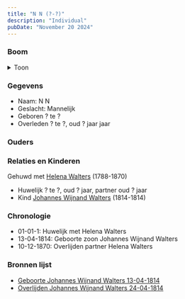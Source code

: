 ```yaml
---
title: "N N (?-?)"
description: "Individual"
pubDate: "November 20 2024"
---
```


### Boom
<details><summary>Toon</summary>

![test](https://www.plantuml.com/plantuml/svg/ZP9TQy8m58RlyoiEUk6Lq5gBJegVqxbTY8mDBoLjpspMD96SY8ZutvTfwGJ1UHVEoSdpl4c6PBcnkq8ooeNQSiCBY7cIRupUgNIYfJPW3LVaMgWioqIAa0YJIBoiiTZQ0nHOn6ZeKYAB1hKzR95TdPf8JWH71W1ZRL8q7vb8SeL4KLHmeVfz2DY9iGOipoXYx39IMy2Y1fpWrVFyC8HgUtqQpCBPs9rv_18eqnD4lPZ7XtMihPNOwyC01bSzodTIhhbArudHHB5sy7BJgOBDKQBYiEBIfQ2Asme0whFnD9W6TtYj9nXzle3VwNOV8ViUF4ydu7Sx7ZIeEKTZzGPLh2d9d59f5FNscAP2RNvTpq8pp_F25jIbs6JsW5BglPEg1jvqnfKZm4fyAmUz2HEsuO7BymCOBT-TdT--jVitMwjzP_h4ohTiDiimhBpalq8PibaQCpP4bRgF-WC0)
</details>

### Gegevens
- Naam: N N 
- Geslacht: Mannelijk
- Geboren ? te ? 
- Overleden ? te ?, oud ? jaar jaar 

### Ouders

### Relaties en Kinderen

Gehuwd met [Helena Walters](../i00123/) (1788-1870) 
- Huwelijk ? te ?, oud ? jaar, partner oud ? jaar 
- Kind [Johannes Wijnand Walters](../i00154/) (1814-1814)

### Chronologie
- 01-01-1: Huwelijk met Helena Walters
- 13-04-1814: Geboorte zoon Johannes Wijnand Walters
- 10-12-1870: Overlijden partner Helena Walters

### Bronnen lijst
- [Geboorte Johannes Wijnand Walters 13-04-1814](../s00246/)
- [Overlijden Johannes Wijnand Walters 24-04-1814](../s00247/)